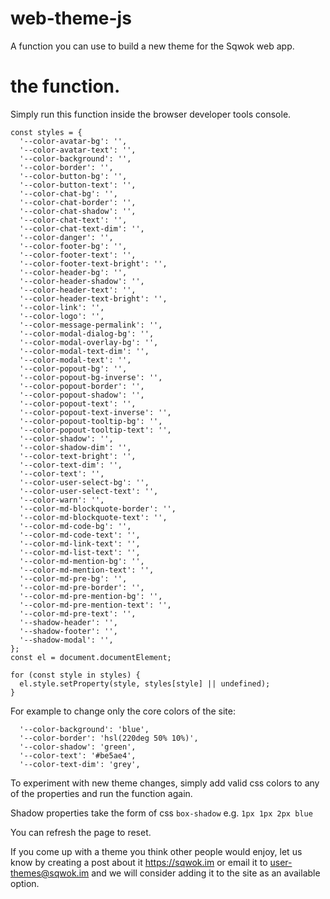 # web-theme-js
A function you can use to build a new theme for the Sqwok web app.

# the function.
Simply run this function inside the browser developer tools console.

```
const styles = {
  '--color-avatar-bg': '',
  '--color-avatar-text': '',
  '--color-background': '',
  '--color-border': '',
  '--color-button-bg': '',
  '--color-button-text': '',
  '--color-chat-bg': '',
  '--color-chat-border': '',
  '--color-chat-shadow': '',
  '--color-chat-text': '',
  '--color-chat-text-dim': '',
  '--color-danger': '',
  '--color-footer-bg': '',
  '--color-footer-text': '',
  '--color-footer-text-bright': '',
  '--color-header-bg': '',
  '--color-header-shadow': '',
  '--color-header-text': '',
  '--color-header-text-bright': '',
  '--color-link': '',
  '--color-logo': '',
  '--color-message-permalink': '',
  '--color-modal-dialog-bg': '',
  '--color-modal-overlay-bg': '',
  '--color-modal-text-dim': '',
  '--color-modal-text': '',
  '--color-popout-bg': '',
  '--color-popout-bg-inverse': '',
  '--color-popout-border': '',
  '--color-popout-shadow': '',
  '--color-popout-text': '',
  '--color-popout-text-inverse': '',
  '--color-popout-tooltip-bg': '',
  '--color-popout-tooltip-text': '',
  '--color-shadow': '',
  '--color-shadow-dim': '',
  '--color-text-bright': '',
  '--color-text-dim': '',
  '--color-text': '',
  '--color-user-select-bg': '',
  '--color-user-select-text': '',
  '--color-warn': '',
  '--color-md-blockquote-border': '',
  '--color-md-blockquote-text': '',
  '--color-md-code-bg': '',
  '--color-md-code-text': '',
  '--color-md-link-text': '',
  '--color-md-list-text': '',
  '--color-md-mention-bg': '',
  '--color-md-mention-text': '',
  '--color-md-pre-bg': '',
  '--color-md-pre-border': '',
  '--color-md-pre-mention-bg': '',
  '--color-md-pre-mention-text': '',
  '--color-md-pre-text': '',
  '--shadow-header': '',
  '--shadow-footer': '',
  '--shadow-modal': '',
};
const el = document.documentElement;

for (const style in styles) {
  el.style.setProperty(style, styles[style] || undefined);
}
```

For example to change only the core colors of the site:
```
  '--color-background': 'blue',
  '--color-border': 'hsl(220deg 50% 10%)',
  '--color-shadow': 'green',
  '--color-text': '#be5ae4',
  '--color-text-dim': 'grey',
```

To experiment with new theme changes, simply add valid css colors to any of the properties and run the function again.

Shadow properties take the form of css `box-shadow` e.g. `1px 1px 2px blue`

You can refresh the page to reset.

If you come up with a theme you think other people would enjoy, let us know by creating a post about it https://sqwok.im or email it to user-themes@sqwok.im and we will consider adding it to the site as an available option.
